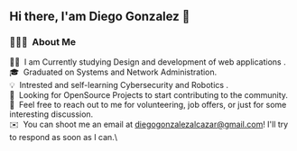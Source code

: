## Hi there, I'am Diego Gonzalez 👋

### 👨🏻‍💻 &nbsp;About Me

👨‍💻 &nbsp;I am Currently studying Design and development of web applications .\
🎓 &nbsp;Graduated on Systems and Network Administration.\
💡 &nbsp;Intrested and self-learning Cybersecurity and Robotics .\
🌱 &nbsp;Looking for OpenSource Projects to start contributing to the community.\
💬 &nbsp;Feel free to reach out to me for volunteering, job offers, or just for some interesting discussion.\
✉️ &nbsp;You can shoot me an email at diegogonzalezalcazar@gmail.com! I'll try to respond as soon as I can.\
